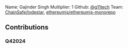 Name: Gajinder Singh
Multiplier: 1
Github: [@g11tech](https://github.com/g11tech)
Team: [ChainSafe/lodestar](https://github.com/ChainSafe/lodestar/pulls?q=author%3Ag11tech), [ethereumjs/ethereumjs-monorepo](https://github.com/ethereumjs/ethereumjs-monorepo/pulls?q=is%3Apr+author%3Ag11tech)

## Contributions
### Q42024
